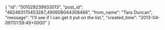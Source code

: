  {
   "id": "501029239933013",
   "post_id": "462493170453287_490608044308466",
   "from_name": "Tara Duncan",
   "message": "I'll see if I can get it put on the list.",
   "created_time": "2013-04-09T01:59:49+0000"
 }
